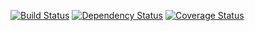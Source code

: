 [![Build Status](https://travis-ci.org/icc123/icc123.png?branch=master)](https://travis-ci.org/icc123/icc123)
[![Dependency Status](https://gemnasium.com/icc123/icc123.png)](https://gemnasium.com/icc123/icc123)
[![Coverage Status](https://coveralls.io/repos/icc123/icc123/badge.png?branch=master)](https://coveralls.io/r/icc123/icc123?branch=master)
